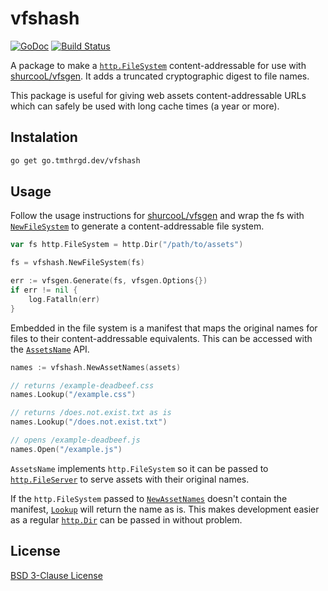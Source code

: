 # vfshash

[![GoDoc](https://godoc.org/go.tmthrgd.dev/vfshash?status.svg)](https://godoc.org/go.tmthrgd.dev/vfshash)
[![Build Status](https://travis-ci.com/tmthrgd/vfshash.svg?branch=master)](https://travis-ci.com/tmthrgd/vfshash)

A package to make a [`http.FileSystem`](https://godoc.org/net/http#FileSystem) content-addressable for use with [shurcooL/vfsgen](https://github.com/shurcooL/vfsgen). It adds a truncated cryptographic digest to file names.

This package is useful for giving web assets content-addressable URLs which can safely be used with long cache times (a year or more).

## Instalation

```bash
go get go.tmthrgd.dev/vfshash
```

## Usage

Follow the usage instructions for [shurcooL/vfsgen](https://github.com/shurcooL/vfsgen#usage) and wrap the fs with [`NewFileSystem`](https://godoc.org/go.tmthrgd.dev/vfshash#NewFileSystem) to generate a content-addressable file system.

```go
var fs http.FileSystem = http.Dir("/path/to/assets")

fs = vfshash.NewFileSystem(fs)

err := vfsgen.Generate(fs, vfsgen.Options{})
if err != nil {
	log.Fatalln(err)
}
```

Embedded in the file system is a manifest that maps the original names for files to their content-addressable equivalents. This can be accessed with the [`AssetsName`](https://godoc.org/go.tmthrgd.dev/vfshash#AssetsName) API.

```go
names := vfshash.NewAssetNames(assets)

// returns /example-deadbeef.css
names.Lookup("/example.css")

// returns /does.not.exist.txt as is
names.Lookup("/does.not.exist.txt")

// opens /example-deadbeef.js
names.Open("/example.js")
```

`AssetsName` implements `http.FileSystem` so it can be passed to [`http.FileServer`](https://godoc.org/net/http#FileServer) to serve assets with their original names.

If the `http.FileSystem` passed to [`NewAssetNames`](https://godoc.org/go.tmthrgd.dev/vfshash#NewAssetNames) doesn't contain the manifest, [`Lookup`](https://godoc.org/go.tmthrgd.dev/vfshash#AssetsName.Lookup) will return the name as is. This makes development easier as a regular [`http.Dir`](https://godoc.org/net/http#Dir) can be passed in without problem.

## License

[BSD 3-Clause License](LICENSE)